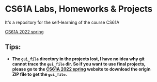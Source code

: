 # CS61A Labs, Homeworks & Projects

It's a repository for the self-learning of the course CS61A

[CS61A 2022 spring](https://inst.eecs.berkeley.edu/~cs61c/sp22/)

## Tips:
  - **The `gui_file` directory in the projects lost, I have no idea why git cannot trace the `gui_file`
    dir. So if you want to use final projects, please go to the [CS61A 2022
    spring](https://inst.eecs.berkeley.edu/~cs61c/sp22/) website to download the origin ZIP file to
    get the `gui_file`.**
